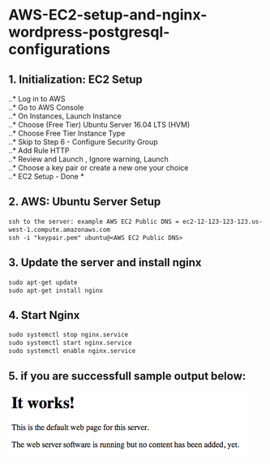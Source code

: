 # AWS-EC2-setup-and-nginx-wordpress-postgresql-configurations



## 1. Initialization: EC2 Setup  
..* Log in to AWS  
..* Go to AWS Console  
..* On Instances, Launch Instance  
..* Choose (Free Tier) Ubuntu Server 16.04 LTS (HVM)  
..* Choose Free Tier Instance Type  
..* Skip to Step 6 - Configure Security Group  
..* Add Rule HTTP  
..* Review and Launch , Ignore warning, Launch  
..* Choose a key pair or create a new one your choice  
..* EC2 Setup - Done *  

## 2. AWS: Ubuntu Server Setup  
```
ssh to the server: example AWS EC2 Public DNS = ec2-12-123-123-123.us-west-1.compute.amazonaws.com
ssh -i "keypair.pem" ubuntu@<AWS EC2 Public DNS>
```

## 3. Update the server and install nginx  
```
sudo apt-get update
sudo apt-get install nginx
```

## 4. Start Nginx  
```
sudo systemctl stop nginx.service
sudo systemctl start nginx.service
sudo systemctl enable nginx.service
```

## 5. if you are successfull sample output below:  
![alt text][logo]

[logo]: https://github.com/ohmcodes/AWS-EC2-setup-and-nginx-wordpress-postgresql-configurations/blob/master/default_apache.png?raw=true
